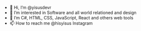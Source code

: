 - 👋 Hi, I’m @yisusdevr
- 👀 I’m interested in Software and all world relationed and design
- 🌱 I’m C#, HTML, CSS, JavaScript, React and others web tools
- 📫 How to reach me @hisyisus Instagram

<!---
yisusdevr/yisusdevr is a ✨ special ✨ repository because its `README.md` (this file) appears on your GitHub profile.
You can click the Preview link to take a look at your changes.
--->
